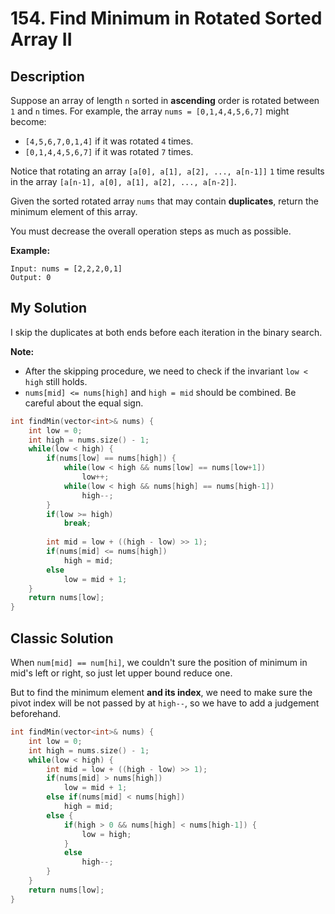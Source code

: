 # 154. Find Minimum in Rotated Sorted Array II

## Description
Suppose an array of length `n` sorted in **ascending** order is rotated between `1` and `n` times. For example, the array `nums = [0,1,4,4,5,6,7]` might become:

- `[4,5,6,7,0,1,4]` if it was rotated `4` times.
- `[0,1,4,4,5,6,7]` if it was rotated `7` times.

Notice that rotating an array `[a[0], a[1], a[2], ..., a[n-1]]` `1` time results in the array `[a[n-1], a[0], a[1], a[2], ..., a[n-2]]`.

Given the sorted rotated array `nums` that may contain **duplicates**, return the minimum element of this array.

You must decrease the overall operation steps as much as possible.

**Example:**
```
Input: nums = [2,2,2,0,1]
Output: 0
```

## My Solution
I skip the duplicates at both ends before each iteration in the binary search.

**Note:**
- After the skipping procedure, we need to check if the invariant `low < high` still holds.
- `nums[mid] <= nums[high]` and `high = mid` should be combined. Be careful about the equal sign.

```C++
int findMin(vector<int>& nums) {
    int low = 0;
    int high = nums.size() - 1;
    while(low < high) {
        if(nums[low] == nums[high]) {
            while(low < high && nums[low] == nums[low+1])
                low++;
            while(low < high && nums[high] == nums[high-1])
                high--;
        }
        if(low >= high)
            break;
        
        int mid = low + ((high - low) >> 1);
        if(nums[mid] <= nums[high])
            high = mid;
        else
            low = mid + 1;
    }
    return nums[low];
}
```

## Classic Solution
When `num[mid] == num[hi]`, we couldn't sure the position of minimum in mid's left or right, so just let upper bound reduce one.

But to find the minimum element **and its index**, we need to make sure the pivot index will be not passed by at `high--`, so we have to add a judgement beforehand.

```C++
int findMin(vector<int>& nums) {
    int low = 0;
    int high = nums.size() - 1;
    while(low < high) {
        int mid = low + ((high - low) >> 1);
        if(nums[mid] > nums[high])
            low = mid + 1;
        else if(nums[mid] < nums[high])
            high = mid;
        else {
            if(high > 0 && nums[high] < nums[high-1]) {
                low = high;
            }
            else
                high--;
        }
    }
    return nums[low];
}
```